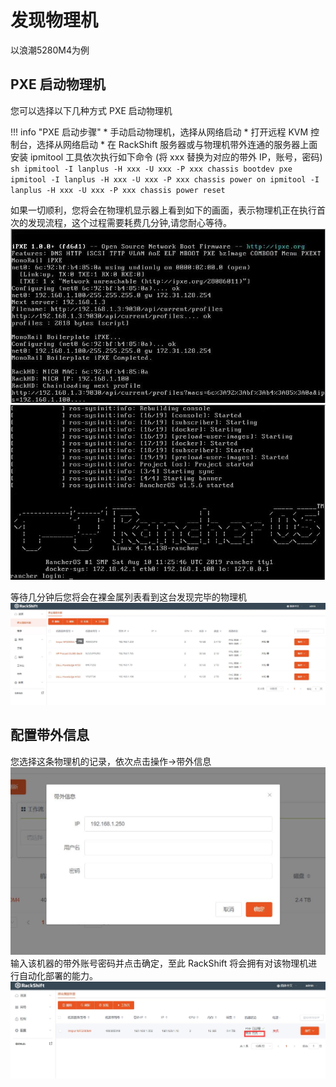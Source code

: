 # 发现物理机
  以浪潮5280M4为例
  
## PXE 启动物理机
您可以选择以下几种方式 PXE 启动物理机  

!!! info "PXE 启动步骤"
        * 手动启动物理机，选择从网络启动
        * 打开远程 KVM 控制台，选择从网络启动
        * 在 RackShift 服务器或与物理机带外连通的服务器上面安装 ipmitool 工具依次执行如下命令 (将 xxx 替换为对应的带外 IP，账号，密码) 
        ``` sh
        ipmitool -I lanplus -H xxx -U xxx -P xxx chassis bootdev pxe  
        ipmitool -I lanplus -H xxx -U xxx -P xxx chassis power on
        ipmitool -I lanplus -H xxx -U xxx -P xxx chassis power reset
        ```

如果一切顺利，您将会在物理机显示器上看到如下的画面，表示物理机正在执行首次的发现流程，这个过程需要耗费几分钟,请您耐心等待。  
![runnob](./static/wizard/pxe1.jpg)
![runnob](./static/wizard/pxe2.jpg)

等待几分钟后您将会在裸金属列表看到这台发现完毕的物理机
![runnob](./static/wizard/pm1.jpg)
## 配置带外信息
您选择这条物理机的记录，依次点击操作->带外信息
![runnob](./static/wizard/obm.jpg)
输入该机器的带外账号密码并点击确定，至此 RackShift 将会拥有对该物理机进行自动化部署的能力。
![runnob](./static/wizard/obmok.jpg)
    

